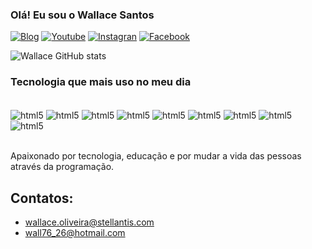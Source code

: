 ### Olá! Eu sou o Wallace Santos 

[![Blog](https://img.shields.io/badge/Blogger-FF5722?style=for-the-badge&logo=blogger&logoColor=white)](https://sujeitoprogramador.com)
[![Youtube](https://img.shields.io/badge/YouTube-FF0000?style=for-the-badge&logo=youtube&logoColor=white)](https://www.youtube.com/channel/UCxkROcRVya7iaN8h2LZR6og)
[![Instagran](https://img.shields.io/badge/Instagram-E4405F?style=for-the-badge&logo=instagram&logoColor=white)](https://www.youtube.com/channel/UCxkROcRVya7iaN8h2LZR6og)
[![Facebook](https://img.shields.io/badge/Facebook-1877F2?style=for-the-badge&logo=facebook&logoColor=white)](https://www.facebook.com/wallace.santos.1272)

![Wallace GitHub stats](https://github-readme-stats.vercel.app/api?username=WallaceSantosdeOliveira&show_icons=true&theme=dracula)

### Tecnologia que mais uso no meu dia

<div style="display: inline_block"><br/>
<img align="center" alt="html5" src="https://img.shields.io/badge/HTML5-E34F26?style=for-the-badge&logo=html5&logoColor=white"/>
<img align="center" alt="html5" src="https://img.shields.io/badge/CSS3-1572B6?style=for-the-badge&logo=css3&logoColor=white"/>
<img align="center" alt="html5" src="https://img.shields.io/badge/JavaScript-F7DF1E?style=for-the-badge&logo=javascript&logoColor=black"/>
<img align="center" alt="html5" src="https://img.shields.io/badge/TypeScript-007ACC?style=for-the-badge&logo=typescript&logoColor=white"/>
<img align="center" alt="html5" src="https://img.shields.io/badge/React-20232A?style=for-the-badge&logo=react&logoColor=61DAFB"/>
<img align="center" alt="html5" src="https://img.shields.io/badge/Node.js-43853D?style=for-the-badge&logo=node.js&logoColor=white"/>
<img align="center" alt="html5" src="https://img.shields.io/badge/Spring-6DB33F?style=for-the-badge&logo=spring&logoColor=white"/>
<img align="center" alt="html5" src="https://img.shields.io/badge/PostgreSQL-316192?style=for-the-badge&logo=postgresql&logoColor=white"/>
<img align="center" alt="html5" src="https://img.shields.io/badge/Bootstrap-563D7C?style=for-the-badge&logo=bootstrap&logoColor=white"/>
</div><br/>

Apaixonado por tecnologia, educação e por mudar a vida das pessoas através da programação.

## Contatos:
- [wallace.oliveira@stellantis.com](wallace.oliveira@stellantis.com)<br/>
- [wall76_26@hotmail.com](wall76_26@hotmail.com)<br/>

